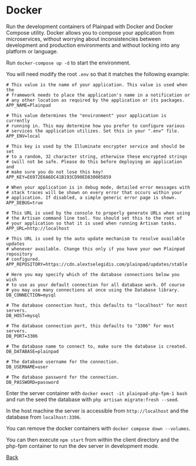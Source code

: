 # Docker

Run the development containers of Plainpad with Docker and Docker Compose utility. Docker allows you to compose 
your application from microservices, without worrying about inconsistencies between development and production 
environments and without locking into any platform or language. 

Run `docker-compose up -d` to start the environment. 

You will need modify the root `.env` so that it matches the following example: 

``` 
# This value is the name of your application. This value is used when the
# framework needs to place the application's name in a notification or
# any other location as required by the application or its packages.
APP_NAME=Plainpad

# This value determines the "environment" your application is currently
# running in. This may determine how you prefer to configure various
# services the application utilizes. Set this in your ".env" file.
APP_ENV=local

# This key is used by the Illuminate encrypter service and should be set
# to a random, 32 character string, otherwise these encrypted strings
# swill not be safe. Please do this before deploying an application and
# make sure you do not lose this key!
APP_KEY=E6972E6A6DC41B193CD90ED830085859

# When your application is in debug mode, detailed error messages with
# stack traces will be shown on every error that occurs within your
# application. If disabled, a simple generic error page is shown.
APP_DEBUG=true

# This URL is used by the console to properly generate URLs when using
# the Artisan command line tool. You should set this to the root of
# your application so that it is used when running Artisan tasks.
APP_URL=http://localhost

# This URL is used by the auto update mechanism to resolve available updates
# whenever available. Change this only if you have your own Plainpad repository
# configured.
APP_REPOSITORY=https://cdn.alextselegidis.com/plainpad/updates/stable

# Here you may specify which of the database connections below you wish
# to use as your default connection for all database work. Of course
# you may use many connections at once using the Database library.
DB_CONNECTION=mysql

# The database connection host, this defaults to "localhost" for most servers.
DB_HOST=mysql

# The database connection port, this defaults to "3306" for most servers.
DB_PORT=3306

# The database name to connect to, make sure the database is created.
DB_DATABASE=plainpad

# The database username for the connection.
DB_USERNAME=user

# The database password for the connection.
DB_PASSWORD=password

```

Enter the server container with `docker exect -it plainpad-php-fpm-1 bash` and run the seed the database with 
`php artisan migrate:fresh --seed`. 

In the host machine the server is accessible from `http://localhost` and the database from `localhost:3306`.  

You can remove the docker containers with `docker compose down --volumes`.

You can then execute `npm start` from within the client directory and the php-fpm container to run the dev server in 
development mode. 

[Back](readme.md)
